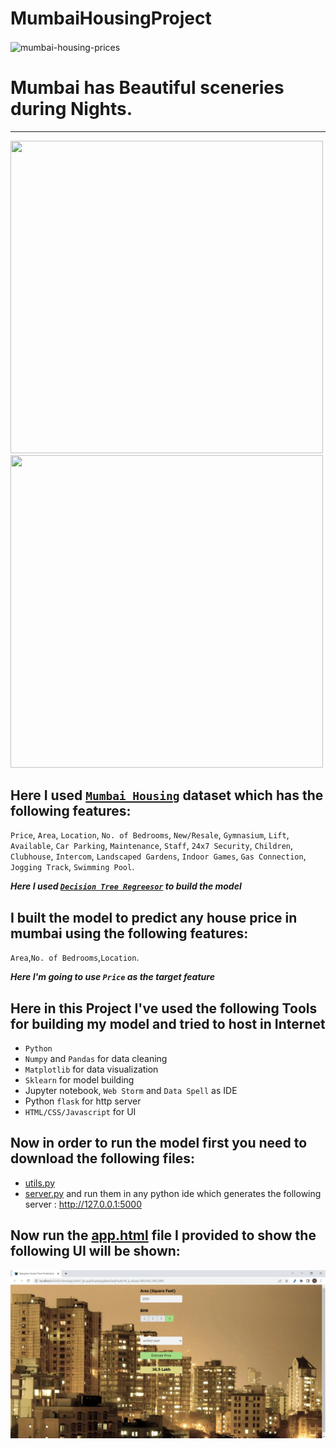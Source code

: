 # MumbaiHousingProject


<img src='https://wallpapercave.com/wp/wp7526638.jpg' alt='mumbai-housing-prices' align='center' />


# Mumbai has Beautiful sceneries during Nights.
---
<div>
      <img src="https://wallpapercave.com/wp/wp8448034.jpg" height='500px' width='500px' />
      <img src="https://wallpapercave.com/wp/wp7009182.jpg" height='500px' width='500px' />
</div>



## Here I used [`Mumbai Housing`](https://www.kaggle.com/datasets/sameep98/housing-prices-in-mumbai) dataset which has the following features:
`Price`,
`Area`,
`Location`,
`No. of Bedrooms`,
`New/Resale`,
`Gymnasium`,
`Lift`,
`Available`,
`Car Parking`,
`Maintenance`,
`Staff`,
`24x7 Security`,
`Children`,
`Clubhouse`,
`Intercom`,
`Landscaped Gardens`,
`Indoor Games`,
`Gas Connection`,
`Jogging Track`,
`Swimming Pool`.


***Here I used [`Decision Tree Regreesor`](https://scikit-learn.org/stable/modules/generated/sklearn.tree.DecisionTreeRegressor.html) to build the model***
## I built the model to predict any house price in mumbai using the following features: 
`Area`,`No. of Bedrooms`,`Location`.


***Here I'm going to use `Price` as the target feature***


## Here in this Project I've used the following Tools for building my model and tried to host in Internet
- `Python`
- `Numpy` and `Pandas` for data cleaning
- `Matplotlib` for data visualization
- `Sklearn` for model building
- Jupyter notebook, `Web Storm` and `Data Spell` as IDE
- Python `flask` for http server
- `HTML/CSS/Javascript` for UI


## Now in order to run the model first you need to download the following files:
- [utils.py](https://github.com/v20131a4463/MumbaiHousingProject/blob/main/server/util.py)
- [server.py](https://github.com/v20131a4463/MumbaiHousingProject/blob/main/server/server.py)
and run them in any python ide which generates the following server :
<http://127.0.0.1:5000>


## Now run the [app.html](https://github.com/v20131a4463/MumbaiHousingProject/blob/main/client/app.html) file I provided to show the following UI will be shown:


<img src='website.jpg' alt='mhpwebsite' align='center' />
